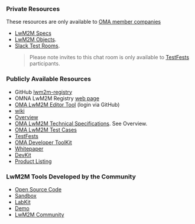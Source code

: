 ### Private Resources
These resources are only available to [OMA member companies](https://omaspecworks.org/membership/)
* [LwM2M Specs](https://github.com/OpenMobileAlliance/LwM2M)
* [LwM2M Objects](https://github.com/OpenMobileAlliance/objects-lwm2m). 
* [Slack Test Rooms](https://lwm2m.slack.com). 
  > Please note invites to this chat room is only available to [TestFests](https://omaspecworks.org/events/testfests/) participants.
  
### Publicly Available Resources
* GitHub [lwm2m-registry](https://github.com/OpenMobileAlliance/lwm2m-registry)
* OMNA LwM2M Registry [web page](http://www.openmobilealliance.org/wp/OMNA/LwM2M/LwM2MRegistry.html)
* [OMA LwM2M Editor Tool](https://devtoolkit.openmobilealliance.org/OEditor/Legal?back=OMNAVerify) (login via GitHub)
* [wiki](https://github.com/OpenMobileAlliance/OMA_LwM2M_for_Developers/wiki)
* [Overview](http://www.openmobilealliance.org/wp/Overviews/lightweightm2m_overview.html)
* [OMA LwM2M Technical Specifications](http://www.openmobilealliance.org/release/LightweightM2M/). See Overview.
* [OMA LwM2M Test Cases](http://www.openmobilealliance.org/release/LightweightM2M/ETS/)
* [TestFests](https://omaspecworks.org/events/testfests/)
* [OMA Developer ToolKit](https://github.com/OpenMobileAlliance/OMA_LwM2M_for_Developers/wiki/LwM2M-Lab-Kit)
* [Whitepaper](http://openmobilealliance.hs-sites.com/free-m2m-whitepaper-from-oma)
* [DevKit](https://github.com/OpenMobileAlliance/OMA-LWM2M-DevKit)
* [Product Listing](https://github.com/OpenMobileAlliance/OMA_LwM2M_for_Developers/wiki/Product-Listing)

### LwM2M Tools Developed by the Community 
* [Open Source Code](https://github.com/OpenMobileAlliance/OMA_LwM2M_for_Developers/wiki/LwM2M-Open-Source-Code)
* [Sandbox](http://leshan.eclipse.org/#/clients)
* [LabKit](https://github.com/OpenMobileAlliance/OMA_LwM2M_for_Developers/wiki/LwM2M-Lab-Kit)
* [Demo](https://github.com/OpenMobileAlliance/OMA_LwM2M_for_Developers/wiki/LwM2M-Demo)
* [LwM2M Community](https://github.com/OpenMobileAlliance/OMA_LwM2M_for_Developers/wiki/LwM2M-Community)  
